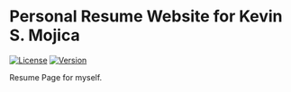 # Personal Resume Website for Kevin S. Mojica

[![License](https://img.shields.io/badge/license-MIT-blue.svg)](https://github.com/keffmo/gamer-zone-website/blob/master/LICENSE)
[![Version](https://img.shields.io/badge/version-0.2.1-orange.svg)](https://github.com/keffmo/gamer-zone-website/releases)

Resume Page for myself.
